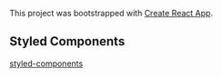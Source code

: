 This project was bootstrapped with [Create React App](https://github.com/facebook/create-react-app).

## Styled Components

[styled-components](https://www.styled-components.com/)
